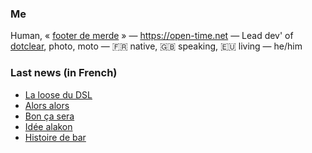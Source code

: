 ### Me

Human, « [footer de merde](https://open-time.net/post/2013/07/17/La-veritable-histoire-du-Footer-de-merde-) » — https://open-time.net — Lead dev' of [dotclear](https://git.dotclear.org/dev/dotclear), photo, moto — 🇫🇷 native, 🇬🇧 speaking, 🇪🇺 living — he/him

### Last news (in French)

<!-- BLOG-POST-LIST:START -->
- [La loose du DSL](https://open-time.net/post/2022/04/18/La-loose-du-DSL)
- [Alors alors](https://open-time.net/post/2022/04/17/Alors-alors)
- [Bon ça sera](https://open-time.net/post/2022/04/16/Bon-ca-sera)
- [Idée alakon](https://open-time.net/post/2022/04/15/Idee-alakon)
- [Histoire de bar](https://open-time.net/post/2022/04/14/Histoire-de-bar)
<!-- BLOG-POST-LIST:END -->
